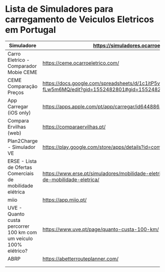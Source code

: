 #  Lista de Simuladores para carregamento de Veiculos Eletricos em Portugal 

| Simuladore                                                        | https://simuladores.ocarroeletrico.com/                                                                                       |
|-------------------------------------------------------------------|------------------------------------------------------------------------------------------------------------------------|
| Carro Eletrico - Comparador Mobie CEME                            | https://ceme.ocarroeletrico.com/                                                                                       |
| CEME Comparação Preços                                            | https://docs.google.com/spreadsheets/d/1c1itP5vir1xZ9BkfJGehJyoEro6UhncgRw-fLw5m6MQ/edit?gid=1552482801#gid=1552482801 |
| App Carregar (iOS only)                                           | https://apps.apple.com/pt/app/carregar/id6448868818                                                                    |
| Compara Ervilhas (web)                                            | https://comparaervilhas.pt/                                                                                            |
| Plan2Charge - Simulador VE                                        | https://play.google.com/store/apps/details?id=com.generictec.plan2charge                                               |
| ERSE -  Lista de Ofertas Comerciais de mobilidade elétrica        | https://www.erse.pt/simuladores/mobilidade-eletrica/lista-de-ofertas-comerciais-de-mobilidade-eletrica/                |
| miio                                                              | https://app.miio.pt/                                                                                                   |
| UVE - Quanto custa percorrer 100 km com um veículo 100% elétrico? | https://www.uve.pt/page/quanto-custa-100-km/                                                                           |
| ABRP                                                              | https://abetterrouteplanner.com/                                                                                       |
|                                                                   |                                                                                                                        |
|                                                                   |                                                                                                                        |
